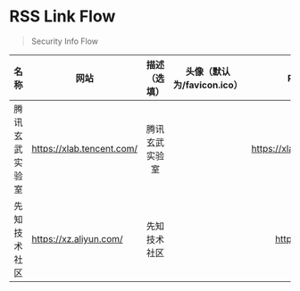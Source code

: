 # RSS Link Flow

> Security Info Flow

| 名称           | 网站                      |  描述（选填）  | 头像（默认为/favicon.ico） |          RSS（默认为/feed）          | 分类 |
| -------------- | ------------------------- |:--------------:|:--------------------------:|:------------------------------------:| ---- |
| 腾讯玄武实验室 | https://xlab.tencent.com/ | 腾讯玄武实验室 |                            | https://xlab.tencent.com/cn/atom.xml | rss  |
| 先知技术社区   | https://xz.aliyun.com/    |  先知技术社区  |                            |      https://xz.aliyun.com/feed      | rss  |
